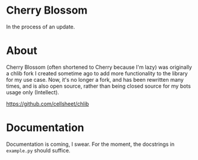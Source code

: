 # Cherry Blossom
In the process of an update.

# About

Cherry Blossom (often shortened to Cherry because I'm lazy) was originally a chlib fork I created sometime ago to add more functionality to the library for my use case. Now, it's no longer a fork, and has been rewritten many times, and is also open source, rather than being closed source for my bots usage only (Intellect).

https://github.com/cellsheet/chlib

# Documentation

Documentation is coming, I swear. For the moment, the docstrings in `example.py` should suffice.
